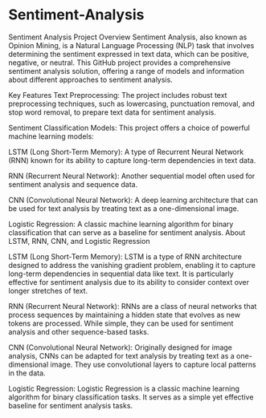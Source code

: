 # Sentiment-Analysis
Sentiment Analysis Project
Overview
Sentiment Analysis, also known as Opinion Mining, is a Natural Language Processing (NLP) task that involves determining the sentiment expressed in text data, which can be positive, negative, or neutral. This GitHub project provides a comprehensive sentiment analysis solution, offering a range of models and information about different approaches to sentiment analysis.

Key Features
Text Preprocessing: The project includes robust text preprocessing techniques, such as lowercasing, punctuation removal, and stop word removal, to prepare text data for sentiment analysis.

Sentiment Classification Models: This project offers a choice of powerful machine learning models:

LSTM (Long Short-Term Memory): A type of Recurrent Neural Network (RNN) known for its ability to capture long-term dependencies in text data.

RNN (Recurrent Neural Network): Another sequential model often used for sentiment analysis and sequence data.

CNN (Convolutional Neural Network): A deep learning architecture that can be used for text analysis by treating text as a one-dimensional image.

Logistic Regression: A classic machine learning algorithm for binary classification that can serve as a baseline for sentiment analysis.
About LSTM, RNN, CNN, and Logistic Regression

LSTM (Long Short-Term Memory): LSTM is a type of RNN architecture designed to address the vanishing gradient problem, enabling it to capture long-term dependencies in sequential data like text. It is particularly effective for sentiment analysis due to its ability to consider context over longer stretches of text.

RNN (Recurrent Neural Network): RNNs are a class of neural networks that process sequences by maintaining a hidden state that evolves as new tokens are processed. While simple, they can be used for sentiment analysis and other sequence-based tasks.

CNN (Convolutional Neural Network): Originally designed for image analysis, CNNs can be adapted for text analysis by treating text as a one-dimensional image. They use convolutional layers to capture local patterns in the data.

Logistic Regression: Logistic Regression is a classic machine learning algorithm for binary classification tasks. It serves as a simple yet effective baseline for sentiment analysis tasks.

